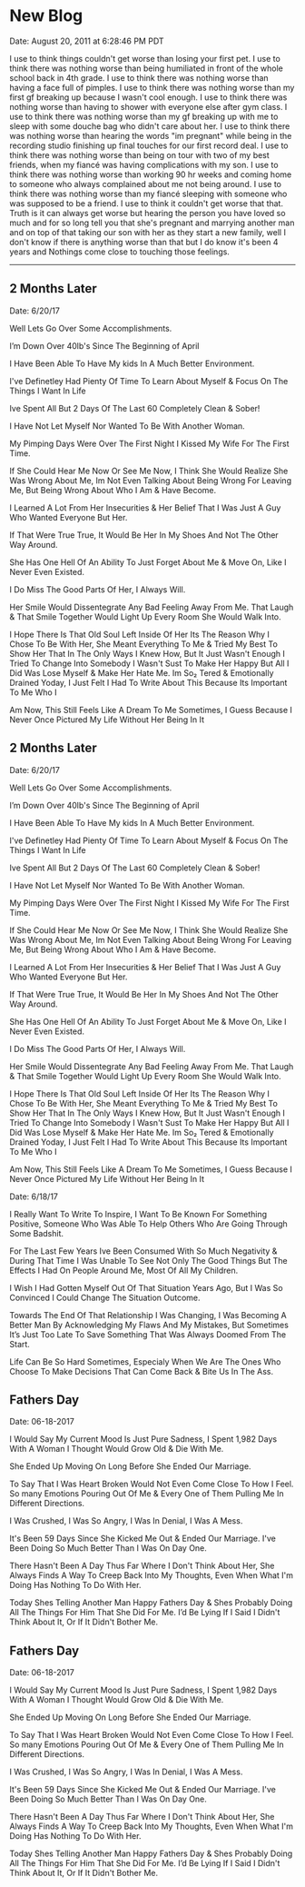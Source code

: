 # New Blog

Date:	August 20, 2011 at 6:28:46 PM PDT

I use to think things couldn't get worse than losing your first pet. I use to think there was nothing worse than being humiliated in front of the whole school back in 4th grade. I use to think there was nothing worse than having a face full of pimples. I use to think there was nothing worse than my first gf breaking up because I wasn't cool enough. I use to think there was nothing worse than having to shower with everyone else after gym class. I use to think there was nothing worse than my gf breaking up with me to sleep with some douche bag who didn't care about her. I use to think there was nothing worse than hearing the words "im pregnant" while being in the recording studio finishing up final touches for our first record deal. I use to think there was nothing worse than being on tour with two of my best friends, when my fiancé was having complications with my son. I use to think there was nothing worse than working 90 hr weeks and coming home to someone who always complained about me not being around. I use to think there was nothing worse than my fiancé sleeping with someone who was supposed to be a friend. I use to think it couldn't get worse that that. Truth is it can always get worse but hearing the person you have loved so much and for so long tell you that she's pregnant and marrying another man and on top of that taking our son with her as they start a new family, well I don't know if there is anything worse than that but I do know it's been 4 years and Nothings come close to touching those feelings.

---

## 2 Months Later

Date: 6/20/17

Well Lets Go Over Some Accomplishments.

I’m Down Over 40lb's Since The Beginning of April

I Have Been Able To Have My kids In A Much Better Environment.

I've Definetley Had Pienty Of Time To Learn About Myself & Focus On The Things I Want In Life

Ive Spent All But 2 Days Of The Last 60 Completely Clean & Sober!

I Have Not Let Myself Nor Wanted To Be With Another Woman.

My Pimping Days Were Over The First Night I Kissed My Wife For The First Time.

If She Could Hear Me Now Or See Me Now, I Think She Would Realize She Was Wrong About Me, Im Not Even Talking About Being Wrong For Leaving Me, But Being Wrong About Who I Am & Have Become.

I Learned A Lot From Her Insecurities & Her Belief That I Was Just A Guy Who Wanted Everyone But Her.

If That Were True True, It Would Be Her In My Shoes And Not The Other Way Around.

She Has One Hell Of An Ability To Just Forget About Me & Move On, Like I Never Even Existed.

I Do Miss The Good Parts Of Her, I Always Will.

Her Smile Would Dissentegrate Any Bad Feeling Away From Me. That Laugh & That Smile Together Would Light Up Every Room She Would Walk Into.

I Hope There Is That Old Soul Left Inside Of Her Its The Reason Why I Chose To Be With Her, She Meant Everything To Me & Tried My Best To Show Her That In The Only Ways I Knew How, But It Just Wasn't Enough I Tried To Change Into Somebody I Wasn't Sust To Make Her Happy But All I Did Was Lose Myself & Make Her Hate Me. Im So₂ Tered & Emotionally Drained Yoday, I Just Felt I Had To Write About This Because Its Important To Me Who I

Am Now, This Still Feels Like A Dream To Me Sometimes, I Guess Because I Never Once Pictured My Life Without Her Being In It

## 2 Months Later

Date: 6/20/17

Well Lets Go Over Some Accomplishments.

I’m Down Over 40lb's Since The Beginning of April

I Have Been Able To Have My kids In A Much Better Environment.

I've Definetley Had Pienty Of Time To Learn About Myself & Focus On The Things I Want In Life

Ive Spent All But 2 Days Of The Last 60 Completely Clean & Sober!

I Have Not Let Myself Nor Wanted To Be With Another Woman.

My Pimping Days Were Over The First Night I Kissed My Wife For The First Time.

If She Could Hear Me Now Or See Me Now, I Think She Would Realize She Was Wrong About Me, Im Not Even Talking About Being Wrong For Leaving Me, But Being Wrong About Who I Am & Have Become.

I Learned A Lot From Her Insecurities & Her Belief That I Was Just A Guy Who Wanted Everyone But Her.

If That Were True True, It Would Be Her In My Shoes And Not The Other Way Around.

She Has One Hell Of An Ability To Just Forget About Me & Move On, Like I Never Even Existed.

I Do Miss The Good Parts Of Her, I Always Will.

Her Smile Would Dissentegrate Any Bad Feeling Away From Me. That Laugh & That Smile Together Would Light Up Every Room She Would Walk Into.

I Hope There Is That Old Soul Left Inside Of Her Its The Reason Why I Chose To Be With Her, She Meant Everything To Me & Tried My Best To Show Her That In The Only Ways I Knew How, But It Just Wasn't Enough I Tried To Change Into Somebody I Wasn't Sust To Make Her Happy But All I Did Was Lose Myself & Make Her Hate Me. Im So₂ Tered & Emotionally Drained Yoday, I Just Felt I Had To Write About This Because Its Important To Me Who I

Am Now, This Still Feels Like A Dream To Me Sometimes, I Guess Because I Never Once Pictured My Life Without Her Being In It

Date: 6/18/17

I Really Want To Write To Inspire, I Want To Be Known For Something Positive, Someone Who Was Able To Help Others Who Are Going Through Some Badshit.

For The Last Few Years Ive Been Consumed With So Much Negativity & During That Time I Was Unable To See Not Only The Good Things But The Effects I Had On People Around Me, Most Of All My Children.

I Wish I Had Gotten Myself Out Of That Situation Years Ago, But I Was So Convinced I Could Change The Situation Outcome.

Towards The End Of That Relationship I Was Changing, I Was Becoming A Better Man By Acknowledging My Flaws And My Mistakes, But Sometimes It’s Just Too Late To Save Something That Was Always Doomed From The Start.

Life Can Be So Hard Sometimes, Especialy When We Are The Ones Who Choose To Make Decisions That Can Come Back & Bite Us In The Ass.

## Fathers Day

Date: 06-18-2017

I Would Say My Current Mood Is Just Pure Sadness, I Spent 1,982 Days With A Woman I Thought Would Grow Old & Die With Me.

She Ended Up Moving On Long Before She Ended Our Marriage.

To Say That I Was Heart Broken Would Not Even Come Close To How I Feel. So many Emotions Pouring Out Of Me & Every One of Them Pulling Me In Different Directions.

I Was Crushed, I Was So Angry, I Was In Denial, I Was A Mess.

It's Been 59 Days Since She Kicked Me Out & Ended Our Marriage. I've Been Doing So Much Better Than I Was On Day One.

There Hasn't Been A Day Thus Far Where I Don't Think About Her, She Always Finds A Way To Creep Back Into My Thoughts, Even When What I'm Doing Has Nothing To Do With Her.

Today Shes Telling Another Man Happy Fathers Day & Shes Probably Doing All The Things For Him That She Did For Me. I’d Be Lying If I Said I Didn't Think About It, Or If It Didn't Bother Me.

## Fathers Day

Date: 06-18-2017

I Would Say My Current Mood Is Just Pure Sadness, I Spent 1,982 Days With A Woman I Thought Would Grow Old & Die With Me.

She Ended Up Moving On Long Before She Ended Our Marriage.

To Say That I Was Heart Broken Would Not Even Come Close To How I Feel. So many Emotions Pouring Out Of Me & Every One of Them Pulling Me In Different Directions.

I Was Crushed, I Was So Angry, I Was In Denial, I Was A Mess.

It's Been 59 Days Since She Kicked Me Out & Ended Our Marriage. I've Been Doing So Much Better Than I Was On Day One.

There Hasn't Been A Day Thus Far Where I Don't Think About Her, She Always Finds A Way To Creep Back Into My Thoughts, Even When What I'm Doing Has Nothing To Do With Her.

Today Shes Telling Another Man Happy Fathers Day & Shes Probably Doing All The Things For Him That She Did For Me. I’d Be Lying If I Said I Didn't Think About It, Or If It Didn't Bother Me.